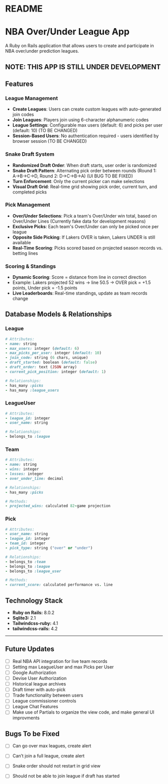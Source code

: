 # README



# NBA Over/Under League App

A Ruby on Rails application that allows users to create and participate in NBA over/under prediction leagues.

## NOTE: THIS APP IS STILL UNDER DEVELOPMENT

## Features

### League Management
- **Create Leagues**: Users can create custom leagues with auto-generated join codes
- **Join Leagues**: Players join using 6-character alphanumeric codes
- **League Settings**: Configurable max users (default: 6) and picks per user (default: 10) (TO BE CHANGED)
- **Session-Based Users**: No authentication required - users identified by browser session (TO BE CHANGED)

### Snake Draft System
- **Randomized Draft Order**: When draft starts, user order is randomized
- **Snake Draft Pattern**: Alternating pick order between rounds (Round 1: A→B→C→D, Round 2: D→C→B→A) (UI BUG TO BE FIXED)
- **Turn Enforcement**: Only the current picker can make selections
- **Visual Draft Grid**: Real-time grid showing pick order, current turn, and completed picks

### Pick Management
- **Over/Under Selections**: Pick a team's Over/Under win total, based on Over/Under Lines (Currently fake data for development reasons)
- **Exclusive Picks**: Each team's Over/Under can only be picked once per league
- **Opposite Side Picking**: If Lakers OVER is taken, Lakers UNDER is still available
- **Real-Time Scoring**: Picks scored based on projected season records vs. betting lines

### Scoring & Standings
- **Dynamic Scoring**: Score = distance from line in correct direction
 - Example: Lakers projected 52 wins -> line 50.5 -> OVER pick = +1.5 points, Under pick = -1.5 points
- **Live Leaderboards**: Real-time standings, update as team records change


## Database Models & Relationships

### League
```ruby
# Attributes:
- name: string
- max_users: integer (default: 6)
- max_picks_per_user: integer (default: 10)
- join_code: string (6 chars, unique)
- draft_started: boolean (default: false)
- draft_order: text (JSON array)
- current_pick_position: integer (default: 1)

# Relationships:
- has_many :picks
- has_many :league_users
```

### LeagueUser
```ruby
# Attributes:
- league_id: integer
- user_name: string

# Relationships:
- belongs_to :league
```

### Team
```ruby
# Attributes:
- name: string
- wins: integer
- losses: integer
- over_under_line: decimal

# Relationships:
- has_many :picks

# Methods:
- projected_wins: calculated 82-game projection
```


### Pick
```ruby
# Attributes:
- user_name: string
- league_id: integer
- team_id: integer
- pick_type: string ("over" or "under")

# Relationships:
- belongs_to :team
- belongs_to :league
- belongs_to :league_user

# Methods:
- current_score: calculated performance vs. line
```

## Technology Stack

- **Ruby on Rails:**  8.0.2 
- **Sqlite3:**  2.1  
- **Tailwindcss-ruby:** 4.1
- **tailwindcss-rails:** 4.2
---

## Future Updates
- [ ] Real NBA API integration for live team records
- [ ] Setting max LeagueUser and max Picks per User
- [ ] Google Authorization
- [ ] Devise User Authorization
- [ ] Historical league archives  
- [ ] Draft timer with auto-pick  
- [ ] Trade functionality between users  
- [ ] League commissioner controls
- [ ] League Chat Features
- [ ] Make use of Partials to organize the view code, and make general UI improvments

## Bugs To be Fixed
- [ ] Can go over max leagues, create alert
- [ ] Can’t join a full league, create alert
- [ ] Snake order should not restart in grid view
- [ ] Should not be able to join league if draft has started





